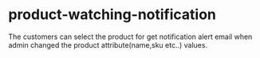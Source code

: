 # product-watching-notification
The customers can select the product for get notification alert email when admin changed the product attribute(name,sku etc..) values.
